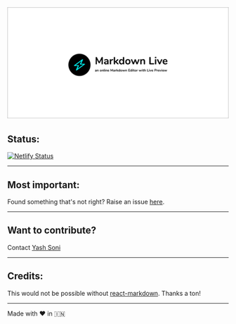 ![](/assets/banner.png)
---
## Status:

[![Netlify Status](https://api.netlify.com/api/v1/badges/a5f9614d-e8bf-492f-b7df-8390c627a931/deploy-status)](https://app.netlify.com/sites/markdown-live/deploys)

---
## Most important:

Found something that's not right? Raise an issue [here](https://github.com/iyashsoni/markdown-live/issues).

--- 
## Want to contribute?

Contact [Yash Soni](https://iyashsoni.web.app)

---
## Credits: 

This would not be possible without [react-markdown](https://www.npmjs.com/package/react-markdown). Thanks a ton!

---
Made with ❤️  in 🇮🇳
